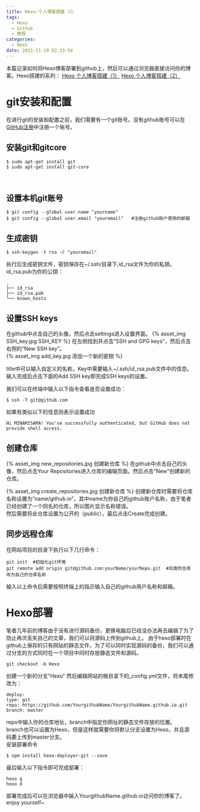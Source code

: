 ```yaml
---
title: Hexo-个人博客搭建（2）
tags:
  - Hexo
  - Github
  - 教程
categories:
  - Hexo
date: 2021-11-19 02:23:54
---
```

本篇记录如何将Hexo博客部署到github上，然后可以通过浏览器直接访问你的博客。Hexo搭建的系列：
[Hexo 个人博客搭建（1）](https://minamisama.github.io/2021/11/18/Hexo-%E4%B8%AA%E4%BA%BA%E5%8D%9A%E5%AE%A2%E6%90%AD%E5%BB%BA(1)/)
[Hexo 个人博客搭建（2）](https://minamisama.github.io/2021/11/19/Hexo-%E4%B8%AA%E4%BA%BA%E5%8D%9A%E5%AE%A2%E6%90%AD%E5%BB%BA(2)/)

<!--more-->

# git安装和配置
在进行git的安装和配置之前，我们需要有一个git账号。没有github账号可以在[GitHub注册](https://github.com/signup)中注册一个账号。
## 安装git和gitcore
```
$ sudo apt-get install git
$ sudo apt-get install git-core
```
</br>

## 设置本机git账号
```
$ git config --global user.name "yourname"
$ git config --global user.email "youremail"   #注册github账户使用的邮箱
```

## 生成密钥
```
$ ssh-keygen -t rsa -C "youremail"
```
执行后生成密钥文件，密钥保存在~/.ssh/目录下,id_rsa文件为你的私钥，id_rsa.pub为你的公钥：
```
.
├── id_rsa
├── id_rsa.pub
└── known_hosts
```

## 设置SSH keys
在github中点击自己的头像，然后点击settings进入设置界面。
{% asset_img SSH_key.jpg SSH_KEY %}
在左侧找到并点击“SSH and GPG keys”，然后点击右侧的“New SSH key”。
</br>
{% asset_img add_key.jpg 添加一个新的密钥 %}

title中可以输入自定义的名称，Key中需要输入~/.ssh/id_rsa.pub文件中的信息。输入完成后点击下面的Add SSH key即完成SSH keys的设置。

我们可以在终端中输入以下指令查看是否设置成功：
```
$ ssh -T git@github.com
```
如果有类似以下的信息则表示设置成功
```
Hi MINAMISAMA! You've successfully authenticated, but GitHub does not provide shell access. 
```

## 创建仓库
{% asset_img new_repositories.jpg 创建新仓库 %}
在github中点击自己的头像，然后点击Your Repositories进入仓库的编辑页面。然后点击“New”创建新的仓库。

{% asset_img create_repositories.jpg 创建新仓库 %}
创建新仓库时需要将仓库名称设置为“name/github.io”，其中name为你自己的github账户名称，由于笔者已经创建了一个同名的仓库，所以图片显示名称错误。</br>
然后需要将此仓库设置为公开的（public），最后点击Create完成创建。

## 同步远程仓库
在网站项目的目录下执行以下几行命令：
```
git init  #初始化git环境
git remote add origin git@github.com:yourName/yourRepo.git  #后面的仓库改为自己的仓库名称
```
输入以上命令后需要按照终端上的指示输入自己的github用户名称和邮箱。

# Hexo部署
笔者几年前的博客由于没有进行源码备份，更换电脑后已经没办法再去编辑了为了防止再次丢失自己的文章，我们可以将源码上传到github上。
由于hexo部署时在github上保存的只有网站的静态文件，为了可以同时实现源码的备份，我们可以通过分支的方式同时在一个项目中同时存放静态文件和源码。

```
git checkout -b Hexo
```
创建一个新的分支“Hexo”
然后编辑网站的根目录下的_config.yml文件，将末尾修改为：
```
deploy:
type: git
repo: https://github.com/YourgithubName/YourgithubName.github.io.git
branch: master
```
repo中输入你的仓库地址，branch中指定你网址的静态文件存放的位置。
branch也可以设置为Hexo，但是这样就需要你将默认分支设置为Hexo，并且源码要上传到master分支。</br>
安装部署命令
```
$ npm install hexo-deployer-git --save
```


最后输入以下指令即可完成部署：
```
hexo g
hexo d
```

部署完成后可以在浏览器中输入YourgithubName.github.io访问你的博客了。
enjoy yourself~


